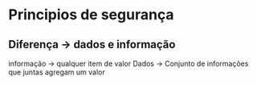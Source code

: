 # Principios de segurança 

## Diferença -> dados e informação 

informação -> qualquer item de valor 
Dados -> Conjunto de informações que juntas agregam um valor 


